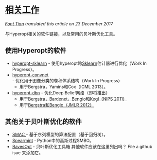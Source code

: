 # [相关工作](https://github.com/hyperopt/hyperopt/wiki/RelatedWork)
*[Font Tian](http://blog.csdn.net/fontthrone) translated this article on 23 December 2017*

与Hyperopt相关的软件链接，以及常用的贝叶斯优化工具。

## 使用Hyperopt的软件
 - [ hyperopt-sklearn](https://github.com/jaberg/hyperopt-sklearn) - 使用hyperopt跨[Sklearn](http://scikit-learn.org/)估计器进行优化（Work In Progress）。
 - [hyperopt-convnet](https://github.com/jaberg/hyperopt-convnet) - 优化用于图像分类的卷积体系结构（Work In Progress）
	- 用于Bergstra，Yamins和Cox（ICML 2013）。
 - [hyperopt-dbn](https://github.com/jaberg/hyperopt-dbn) - 优化Deep Belief网络（即将推出）
	 - 用于[Bergstra，Bardenet，Bengio和Kegl（NIPS 2011）](http://www.eng.uwaterloo.ca/~jbergstr/files/pub/11_nips_hyperopt.pdf)
	- 用于[Bergstra和Bengio（JMLR 2012）](http://www.jmlr.org/papers/volume13/bergstra12a/bergstra12a.pdf)
## 其他关于贝叶斯优化的软件
 - [SMAC ](http://www.cs.ubc.ca/labs/beta/Projects/SMAC/#software)- 基于序列模型的算法配置（基于回归树）。
 - [Spearmint](http://www.cs.toronto.edu/~jasper/software.html) - Python中的高斯过程SMBO。
 - [BayesOpt](http://rmcantin.bitbucket.org/html/) - 贝叶斯优化工具箱
其他软件应该在这里列出吗？ File a github isue 来添加它。